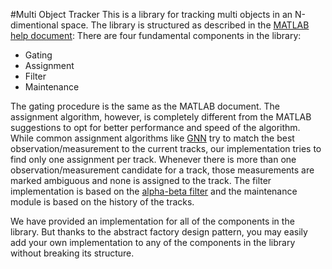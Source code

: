 #Multi Object Tracker
This is a library for tracking multi objects in an N-dimentional space. The library is structured as described in the [MATLAB help document](https://www.mathworks.com/help/fusion/ug/introduction-to-multiple-target-tracking.html "MATLAB help document"): There are four fundamental components in the library:
- Gating
- Assignment
- Filter
- Maintenance

The gating procedure is the same as the MATLAB document. The assignment algorithm, however, is completely different from the MATLAB suggestions to opt for better performance and speed of the algorithm. While common assignment algorithms like [GNN](https://www.mathworks.com/help/fusion/ref/trackergnn-system-object.html) try to match the best observation/measurement to the current tracks, our implementation tries to find only one assignment per track. Whenever there is more than one observation/measurement candidate for a track, those measurements are marked ambiguous and none is assigned to the track. The filter implementation is based on the [alpha-beta filter](https://en.wikipedia.org/wiki/Alpha_beta_filter) and the maintenance module is based on the history of the tracks.

We have provided an implementation for all of the components in the library. But thanks to the abstract factory design pattern, you may easily add your own implementation to any of the components in the library without breaking its structure.
